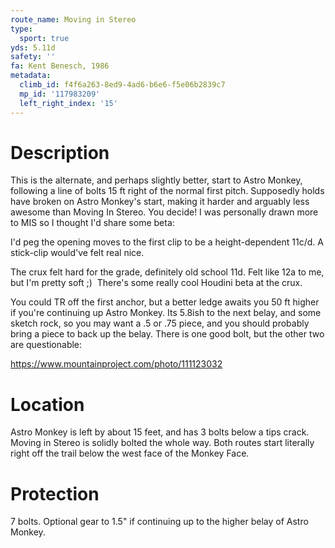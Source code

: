 ```yaml
---
route_name: Moving in Stereo
type:
  sport: true
yds: 5.11d
safety: ''
fa: Kent Benesch, 1986
metadata:
  climb_id: f4f6a263-8ed9-4ad6-b6e6-f5e06b2839c7
  mp_id: '117983209'
  left_right_index: '15'
---
```

# Description
This is the alternate, and perhaps slightly better, start to Astro Monkey, following a line of bolts 15 ft right of the normal first pitch. Supposedly holds have broken on Astro Monkey's start, making it harder and arguably less awesome than Moving In Stereo. You decide! I was personally drawn more to MIS so I thought I'd share some beta:

I'd peg the opening moves to the first clip to be a height-dependent 11c/d. A stick-clip would've felt real nice.

The crux felt hard for the grade, definitely old school 11d. Felt like 12a to me, but I'm pretty soft ;)  There's some really cool Houdini beta at the crux.

You could TR off the first anchor, but a better ledge awaits you 50 ft higher if you're continuing up Astro Monkey. Its 5.8ish to the next belay, and some sketch rock, so you may want a .5 or .75 piece, and you should probably bring a piece to back up the belay. There is one good bolt, but the other two are questionable:

<https://www.mountainproject.com/photo/111123032>

# Location
Astro Monkey is left by about 15 feet, and has 3 bolts below a tips crack. Moving in Stereo is solidly bolted the whole way. Both routes start literally right off the trail below the west face of the Monkey Face.

# Protection
7 bolts. Optional gear to 1.5" if continuing up to the higher belay of Astro Monkey.
